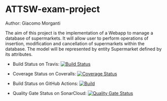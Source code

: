 # ATTSW-exam-project

Author: Giacomo Morganti

The aim of this project is the implementation of a Webapp to manage a database of supermarkets.
It will allow user to perform operations of insertion, modification and cancellation of supermarkets within the database.
The model will be represented by entity Supermarket defined by its attributes.

- Build Status on Travis: [![Build Status](https://travis-ci.com/GiacomoCreator/ATTSW-exam-project.svg?branch=service)](https://travis-ci.com/GiacomoCreator/ATTSW-exam-project)

- Coverage Status on Coveralls: [![Coverage Status](https://coveralls.io/repos/github/GiacomoCreator/ATTSW-exam-project/badge.svg?branch=service)](https://coveralls.io/github/GiacomoCreator/ATTSW-exam-project?branch=service)

- Build Status on GitHub Actions: [![Build](https://github.com/GiacomoCreator/ATTSW-exam-project/actions/workflows/build.yml/badge.svg)](https://github.com/GiacomoCreator/ATTSW-exam-project/actions/workflows/build.yml)

- Quality Gate Status on SonarCloud: [![Quality Gate Status](https://sonarcloud.io/api/project_badges/measure?project=GiacomoCreator_ATTSW-exam-project&metric=alert_status)](https://sonarcloud.io/dashboard?id=GiacomoCreator_ATTSW-exam-project)
